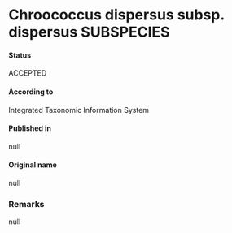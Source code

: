 # Chroococcus dispersus subsp. dispersus SUBSPECIES

#### Status
ACCEPTED

#### According to
Integrated Taxonomic Information System

#### Published in
null

#### Original name
null

### Remarks
null